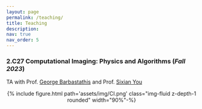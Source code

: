 ```yaml
---
layout: page
permalink: /teaching/
title: Teaching
description:
nav: true
nav_order: 5
---
```


### 2.C27 Computational Imaging: Physics and Algorithms (*Fall 2023*)

TA with Prof. [George Barbastathis](https://optics.mit.edu/) and Prof. [Sixian You](https://www.rle.mit.edu/yougroup/)

<div class="col-md-12" style="text-align: center;"> 
{% include figure.html path='assets/img/CI.png' class="img-fluid z-depth-1 rounded" width="90%"-%}
 </div>